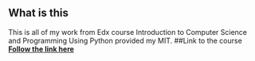 ## What is this 
This is all of my work from Edx course Introduction to Computer Science and Programming Using Python provided my MIT.
##Link to the course
[**Follow the link here**](https://www.edx.org/course/introduction-to-computer-science-and-programming-using-python-0)
